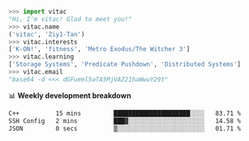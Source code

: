 ```python
>>> import vitac
"Hi, I'm vitac! Glad to meet you!"
>>> vitac.name
('vitac', 'Ziy1-Tan')
>>> vitac.interests
['K-ON!', 'fitness', 'Metro Exodus/The Witcher 3']
>>> vitac.learning
['Storage Systems', 'Predicate Pushdown', 'Distributed Systems']
>>> vitac.email
"base64 -d <<< dGFueml5aTA5MjVAZ21haWwuY29t"
```
📊 **Weekly development breakdown**
<!--START_SECTION:waka-->

```txt
C++          15 mins         █████████████████████░░░░   83.71 %
SSH Config   2 mins          ███▓░░░░░░░░░░░░░░░░░░░░░   14.58 %
JSON         0 secs          ▒░░░░░░░░░░░░░░░░░░░░░░░░   01.71 %
```

<!--END_SECTION:waka-->
